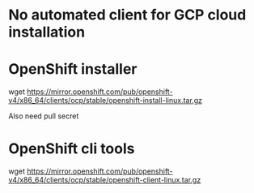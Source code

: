 # No automated client for GCP cloud installation

# OpenShift installer
wget https://mirror.openshift.com/pub/openshift-v4/x86_64/clients/ocp/stable/openshift-install-linux.tar.gz

Also need pull secret

# OpenShift cli tools
wget https://mirror.openshift.com/pub/openshift-v4/x86_64/clients/ocp/stable/openshift-client-linux.tar.gz

